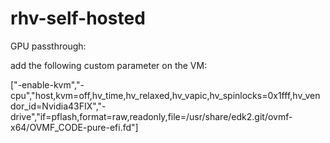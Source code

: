 # rhv-self-hosted

GPU passthrough:

add the following custom parameter on the VM:

["-enable-kvm","-cpu","host,kvm=off,hv_time,hv_relaxed,hv_vapic,hv_spinlocks=0x1fff,hv_vendor_id=Nvidia43FIX","-drive","if=pflash,format=raw,readonly,file=/usr/share/edk2.git/ovmf-x64/OVMF_CODE-pure-efi.fd"]